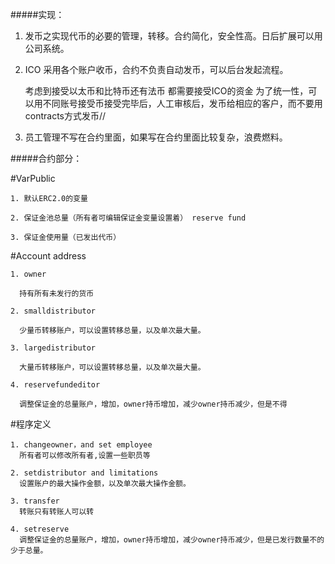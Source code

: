 #####实现：

  1. 发币之实现代币的必要的管理，转移。合约简化，安全性高。日后扩展可以用公司系统。

  2. ICO 采用各个账户收币，合约不负责自动发币，可以后台发起流程。

     考虑到接受以太币和比特币还有法币 都需要接受ICO的资金  为了统一性，可以用不同账号接受币接受完毕后，人工审核后，发币给相应的客户，而不要用contracts方式发币//

  3. 员工管理不写在合约里面，如果写在合约里面比较复杂，浪费燃料。


#####合约部分：

  #VarPublic
    
    1. 默认ERC2.0的变量
    
    2. 保证金池总量（所有者可编辑保证金变量设置着） reserve fund

    3. 保证金使用量（已发出代币） 

  #Account address

    1. owner

      持有所有未发行的货币

    2. smalldistributor

      少量币转移账户，可以设置转移总量，以及单次最大量。

    3. largedistributor

      大量币转移账户，可以设置转移总量，以及单次最大量。

    4. reservefundeditor

      调整保证金的总量账户，增加，owner持币增加，减少owner持币减少，但是不得


  #程序定义
  
    1. changeowner，and set employee 
      所有者可以修改所有者,设置一些职员等

    2. setdistributor and limitations 
      设置账户的最大操作金额，以及单次最大操作金额。

    3. transfer 
      转账只有转账人可以转

    4. setreserve
      调整保证金的总量账户，增加，owner持币增加，减少owner持币减少，但是已发行数量不的少于总量。
      
